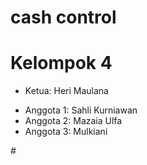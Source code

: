 # cash control
<body>
    <div class="team">
        <h1>Kelompok 4</h1>
        <ul class="leadership">
            <li class="leader">Ketua: Heri Maulana</li>
        </ul>
        <ul class="members">
            <li>Anggota 1: Sahli Kurniawan</li>
            <li>Anggota 2: Mazaia Ulfa</li>
            <li>Anggota 3: Mulkiani</li>
            <!-- Tambahkan anggota lainnya sesuai kebutuhan -->
        </ul>
    </div>
</body>
</html>
#
